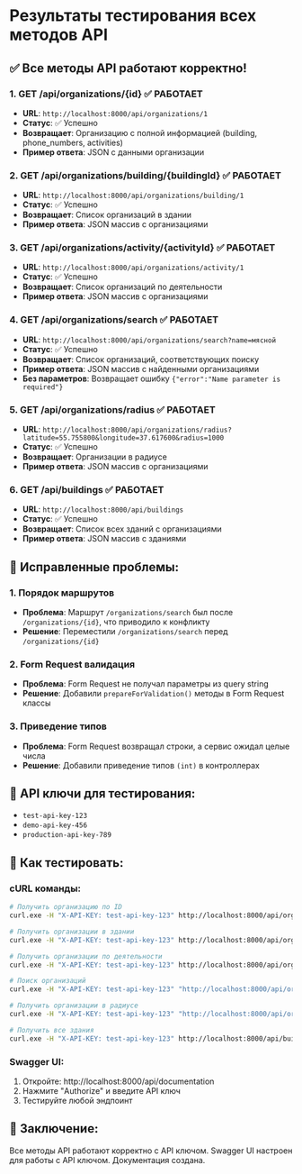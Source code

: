 # Результаты тестирования всех методов API

## ✅ Все методы API работают корректно!

### 1. **GET /api/organizations/{id}** ✅ РАБОТАЕТ
- **URL**: `http://localhost:8000/api/organizations/1`
- **Статус**: ✅ Успешно
- **Возвращает**: Организацию с полной информацией (building, phone_numbers, activities)
- **Пример ответа**: JSON с данными организации

### 2. **GET /api/organizations/building/{buildingId}** ✅ РАБОТАЕТ
- **URL**: `http://localhost:8000/api/organizations/building/1`
- **Статус**: ✅ Успешно
- **Возвращает**: Список организаций в здании
- **Пример ответа**: JSON массив с организациями

### 3. **GET /api/organizations/activity/{activityId}** ✅ РАБОТАЕТ
- **URL**: `http://localhost:8000/api/organizations/activity/1`
- **Статус**: ✅ Успешно
- **Возвращает**: Список организаций по деятельности
- **Пример ответа**: JSON массив с организациями

### 4. **GET /api/organizations/search** ✅ РАБОТАЕТ
- **URL**: `http://localhost:8000/api/organizations/search?name=мясной`
- **Статус**: ✅ Успешно
- **Возвращает**: Список организаций, соответствующих поиску
- **Пример ответа**: JSON массив с найденными организациями
- **Без параметров**: Возвращает ошибку `{"error":"Name parameter is required"}`

### 5. **GET /api/organizations/radius** ✅ РАБОТАЕТ
- **URL**: `http://localhost:8000/api/organizations/radius?latitude=55.755800&longitude=37.617600&radius=1000`
- **Статус**: ✅ Успешно
- **Возвращает**: Организации в радиусе
- **Пример ответа**: JSON массив с организациями

### 6. **GET /api/buildings** ✅ РАБОТАЕТ
- **URL**: `http://localhost:8000/api/buildings`
- **Статус**: ✅ Успешно
- **Возвращает**: Список всех зданий с организациями
- **Пример ответа**: JSON массив с зданиями

## 🔧 Исправленные проблемы:

### 1. **Порядок маршрутов**
- **Проблема**: Маршрут `/organizations/search` был после `/organizations/{id}`, что приводило к конфликту
- **Решение**: Переместили `/organizations/search` перед `/organizations/{id}`

### 2. **Form Request валидация**
- **Проблема**: Form Request не получал параметры из query string
- **Решение**: Добавили `prepareForValidation()` методы в Form Request классы

### 3. **Приведение типов**
- **Проблема**: Form Request возвращал строки, а сервис ожидал целые числа
- **Решение**: Добавили приведение типов `(int)` в контроллерах

## 🔑 API ключи для тестирования:
- `test-api-key-123`
- `demo-api-key-456`
- `production-api-key-789`

## 📖 Как тестировать:

### cURL команды:
```bash
# Получить организацию по ID
curl.exe -H "X-API-KEY: test-api-key-123" http://localhost:8000/api/organizations/1

# Получить организации в здании
curl.exe -H "X-API-KEY: test-api-key-123" http://localhost:8000/api/organizations/building/1

# Получить организации по деятельности
curl.exe -H "X-API-KEY: test-api-key-123" http://localhost:8000/api/organizations/activity/1

# Поиск организаций
curl.exe -H "X-API-KEY: test-api-key-123" "http://localhost:8000/api/organizations/search?name=мясной"

# Получить организации в радиусе
curl.exe -H "X-API-KEY: test-api-key-123" "http://localhost:8000/api/organizations/radius?latitude=55.755800&longitude=37.617600&radius=1000"

# Получить все здания
curl.exe -H "X-API-KEY: test-api-key-123" http://localhost:8000/api/buildings
```

### Swagger UI:
1. Откройте: http://localhost:8000/api/documentation
2. Нажмите "Authorize" и введите API ключ
3. Тестируйте любой эндпоинт

## 🎉 Заключение:
Все методы API работают корректно с API ключом. Swagger UI настроен для работы с API ключом. Документация создана. 